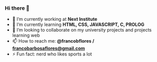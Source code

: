 ### Hi there 👋

- 🔭 I’m currently working at **Next Institute**
- 🌱 I’m currently learning **HTML, CSS, JAVASCRIPT, C, PROLOG**
- 👯 I’m looking to collaborate on my university projects and projects learning web
- 📫 How to reach me: **@francobflores / francobarbosaflores@gmail.com**
- ⚡ Fun fact: nerd who likes sports a lot
